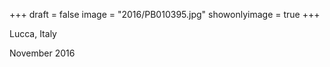 +++
draft = false
image = "2016/PB010395.jpg"
showonlyimage = true
+++

Lucca, Italy

November 2016
<!--more-->
